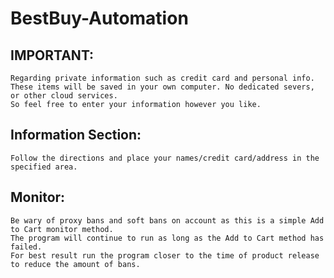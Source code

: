 # BestBuy-Automation

## IMPORTANT: 
    Regarding private information such as credit card and personal info. 
    These items will be saved in your own computer. No dedicated severs, or other cloud services.
    So feel free to enter your information however you like.

## Information Section:
    Follow the directions and place your names/credit card/address in the specified area.

## Monitor:
    Be wary of proxy bans and soft bans on account as this is a simple Add to Cart monitor method. 
    The program will continue to run as long as the Add to Cart method has failed.
    For best result run the program closer to the time of product release to reduce the amount of bans.
  
